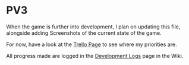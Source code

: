 # PV3
 When the game is further into development, I plan on updating this file, alongside adding Screenshots of the current state of the game.
 
 For now, have a look at the [Trello Page](https://trello.com/b/AnPatkuh/polyreid-version-3-pv3) to see where my priorities are.
 
 All progress made are logged in the [Development Logs](https://github.com/MSamun/PV3/wiki/Development-Logs) page in the Wiki. 
